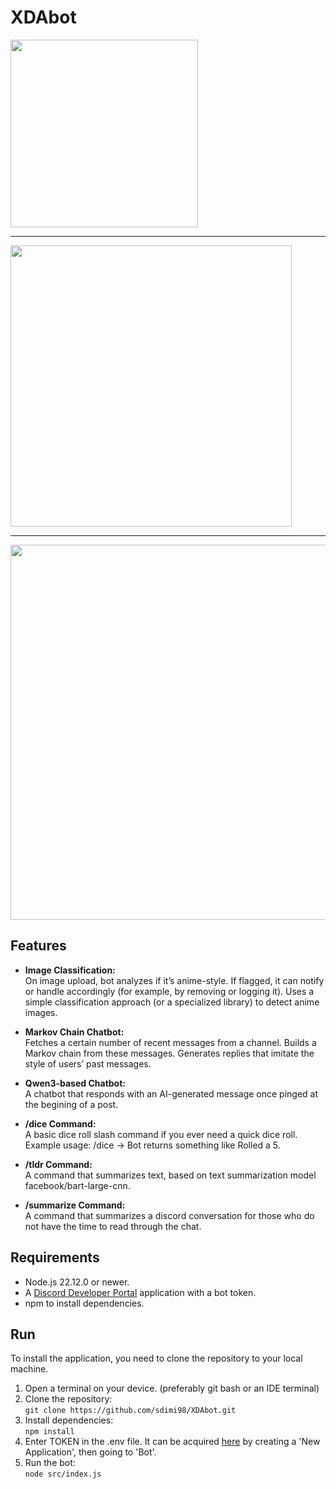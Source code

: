 # XDAbot
<img src="https://i.imgur.com/sNO7aOS.png" width="300" />

***
<img src="https://i.imgur.com/tsEMTW2.png" width="450" />

***
<img src="https://i.imgur.com/UT4gpKU.png" width="600" />

## Features
- **Image Classification:**\
On image upload, bot analyzes if it’s anime-style. If flagged, it can notify or handle accordingly (for example, by removing or logging it).
Uses a simple classification approach (or a specialized library) to detect anime images.

- **Markov Chain Chatbot:**\
Fetches a certain number of recent messages from a channel.
Builds a Markov chain from these messages.
Generates replies that imitate the style of users’ past messages.

- **Qwen3-based Chatbot:**\
A chatbot that responds with an AI-generated message once pinged at the begining of a post.

- **/dice Command:**\
A basic dice roll slash command if you ever need a quick dice roll.\
Example usage: /dice → Bot returns something like Rolled a 5.

- **/tldr Command:**\
A command that summarizes text, based on text summarization model facebook/bart-large-cnn.

- **/summarize Command:**\
A command that summarizes a discord conversation for those who do not have the time to read through the chat.

## Requirements
- Node.js 22.12.0 or newer.
- A [Discord Developer Portal](https://discord.com/developers/applications) application with a bot token.
- npm to install dependencies.

## Run
To install the application, you need to clone the repository to your local machine. 
1. Open a terminal on your device. (preferably git bash or an IDE terminal)
2. Clone the repository:\
``git clone https://github.com/sdimi98/XDAbot.git``
3. Install dependencies:\
``npm install``
4. Enter TOKEN in the .env file. It can be acquired [here](https://discord.com/developers/applications) by creating a 'New Application', then going to 'Bot'.
5. Run the bot:\
``node src/index.js``